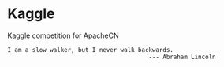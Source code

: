 # Kaggle
Kaggle competition for ApacheCN

```
I am a slow walker, but I never walk backwards.   
                                        --- Abraham Lincoln
```
